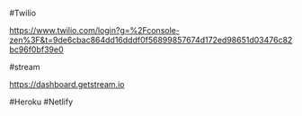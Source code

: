 #Twilio 

https://www.twilio.com/login?g=%2Fconsole-zen%3F&t=9de6cbac864dd16dddf0f56899857674d172ed98651d03476c82bc96f0bf39e0

#stream 

https://dashboard.getstream.io

#Heroku
#Netlify